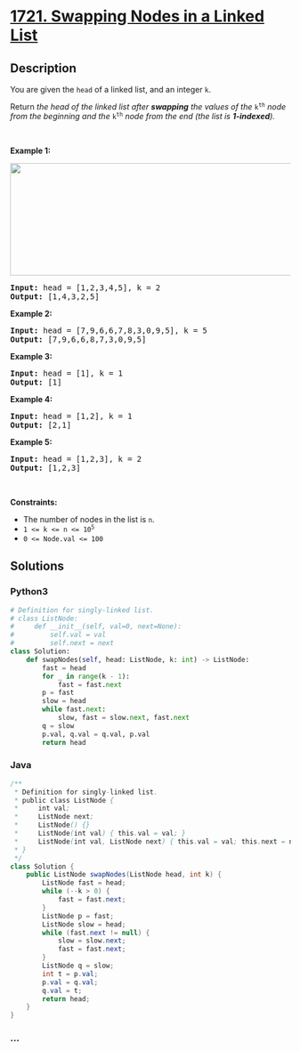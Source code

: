 # [1721. Swapping Nodes in a Linked List](https://leetcode.com/problems/swapping-nodes-in-a-linked-list)



## Description

<p>You are given the <code>head</code> of a linked list, and an integer <code>k</code>.</p>

<p>Return <em>the head of the linked list after <strong>swapping</strong> the values of the </em><code>k<sup>th</sup></code> <em>node from the beginning and the </em><code>k<sup>th</sup></code> <em>node from the end (the list is <strong>1-indexed</strong>).</em></p>

<p>&nbsp;</p>
<p><strong>Example 1:</strong></p>
<img alt="" src="https://cdn.jsdelivr.net/gh/yanglr/leetcode-ac@master/assets/1700-1799/1721.Swapping%20Nodes%20in%20a%20Linked%20List/images/linked1.jpg" style="width: 722px; height: 202px;" />
<pre>
<strong>Input:</strong> head = [1,2,3,4,5], k = 2
<strong>Output:</strong> [1,4,3,2,5]
</pre>

<p><strong>Example 2:</strong></p>

<pre>
<strong>Input:</strong> head = [7,9,6,6,7,8,3,0,9,5], k = 5
<strong>Output:</strong> [7,9,6,6,8,7,3,0,9,5]
</pre>

<p><strong>Example 3:</strong></p>

<pre>
<strong>Input:</strong> head = [1], k = 1
<strong>Output:</strong> [1]
</pre>

<p><strong>Example 4:</strong></p>

<pre>
<strong>Input:</strong> head = [1,2], k = 1
<strong>Output:</strong> [2,1]
</pre>

<p><strong>Example 5:</strong></p>

<pre>
<strong>Input:</strong> head = [1,2,3], k = 2
<strong>Output:</strong> [1,2,3]
</pre>

<p>&nbsp;</p>
<p><strong>Constraints:</strong></p>

<ul>
	<li>The number of nodes in the list is <code>n</code>.</li>
	<li><code>1 &lt;= k &lt;= n &lt;= 10<sup>5</sup></code></li>
	<li><code>0 &lt;= Node.val &lt;= 100</code></li>
</ul>

## Solutions

<!-- tabs:start -->

### **Python3**

```python
# Definition for singly-linked list.
# class ListNode:
#     def __init__(self, val=0, next=None):
#         self.val = val
#         self.next = next
class Solution:
    def swapNodes(self, head: ListNode, k: int) -> ListNode:
        fast = head
        for _ in range(k - 1):
            fast = fast.next
        p = fast
        slow = head
        while fast.next:
            slow, fast = slow.next, fast.next
        q = slow
        p.val, q.val = q.val, p.val
        return head
```

### **Java**

```java
/**
 * Definition for singly-linked list.
 * public class ListNode {
 *     int val;
 *     ListNode next;
 *     ListNode() {}
 *     ListNode(int val) { this.val = val; }
 *     ListNode(int val, ListNode next) { this.val = val; this.next = next; }
 * }
 */
class Solution {
    public ListNode swapNodes(ListNode head, int k) {
        ListNode fast = head;
        while (--k > 0) {
            fast = fast.next;
        }
        ListNode p = fast;
        ListNode slow = head;
        while (fast.next != null) {
            slow = slow.next;
            fast = fast.next;
        }
        ListNode q = slow;
        int t = p.val;
        p.val = q.val;
        q.val = t;
        return head;
    }
}
```

### **...**

```

```

<!-- tabs:end -->
